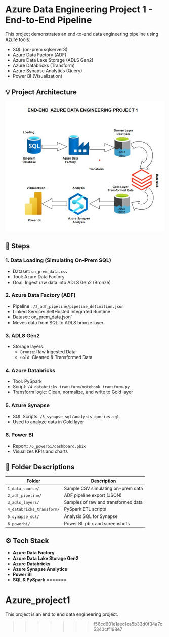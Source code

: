 
# Azure Data Engineering Project 1 - End-to-End Pipeline

This project demonstrates an end-to-end data engineering pipeline using Azure tools:
- SQL (on-prem sqlserverS)
- Azure Data Factory (ADF)
- Azure Data Lake Storage (ADLS Gen2)
- Azure Databricks (Transform)
- Azure Synapse Analytics (Query)
- Power BI (Visualization)

## 💡 Project Architecture
![Architecture](wa.jpg)

## 🔧 Steps

### 1. Data Loading (Simulating On-Prem SQL)
- Dataset: `on_prem_data.csv`
- Tool: Azure Data Factory
- Goal: Ingest raw data into ADLS Gen2 (Bronze)

### 2. Azure Data Factory (ADF)
- Pipeline : `/2_adf_pipeline/pipeline_definition.json`
- Linked Service: SelfHosted Integrated Runtime. 
- Dataset: on_prem_data.json`
- Moves data from SQL to ADLS bronze layer.

### 3. ADLS Gen2
- Storage layers:
  - `Bronze`: Raw Ingested Data
  - `Gold`: Cleaned & Transformed Data

### 4. Azure Databricks
- Tool: PySpark
- Script: `/4_databricks_transform/notebook_transform.py`
- Transform logic: Clean, normalize, and write to Gold layer

### 5. Azure Synapse
- SQL Scripts: `/5_synapse_sql/analysis_queries.sql`
- Used to analyze data in Gold layer

### 6. Power BI
- Report: `/6_powerbi/dashboard.pbix`
- Visualizes KPIs and charts

## 📁 Folder Descriptions

| Folder              | Description                                    |
|---------------------|------------------------------------------------|
| `1_data_source/`     | Sample CSV simulating on-prem data             |
| `2_adf_pipeline/`    | ADF pipeline export (JSON)                     |
| `3_adls_layers/`     | Samples of raw and transformed data            |
| `4_databricks_transform/` | PySpark ETL scripts                        |
| `5_synapse_sql/`     | Analysis SQL for Synapse                       |
| `6_powerbi/`         | Power BI .pbix and screenshots                 |

## ⚙️ Tech Stack

- **Azure Data Factory**
- **Azure Data Lake Storage Gen2**
- **Azure Databricks**
- **Azure Synapse Analytics**
- **Power BI**
- **SQL & PySpark**
=======
# Azure_project1
This project is an end to end data engineering project.
>>>>>>> f56cd601e1aec1ca5b33d0f34a7c5343cff198e7

